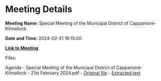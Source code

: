 # Meeting Details

**Meeting Name:** Special Meeting of the Municipal District of Cappamore-Kilmallock

**Date and Time:** 2024-02-21 16:15:00

**[Link to Meeting](https://www.limerick.ie/council/whats-on/special-meeting-of-the-municipal-district-of-cappamore-kilmallock-1)**

Files: 

Agenda - Special Meeting of the Municipal District of Cappamore-Kilmallock - 21st February 2024.pdf - [Original file](https://www.limerick.ie/sites/default/files/media/documents/2024-02/agenda-special-meeting-of-the-municipal-district-of-cappamore-kilmallock-21st-february-2024.pdf) - [Extracted text](./Agenda%20-%20Special%20Meeting%20of%20the%20Municipal%20District%20of%20Cappamore-Kilmallock%20-%2021st%20February%202024.md)

